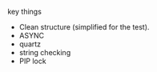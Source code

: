 key things

* Clean structure (simplified for the test).
* ASYNC
* quartz
* string checking
* PIP lock